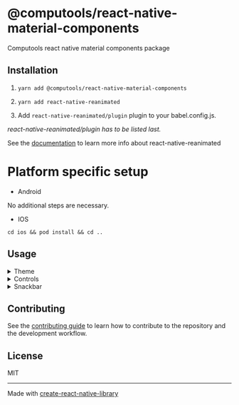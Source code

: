 # @computools/react-native-material-components

Computools react native material components package

## Installation

1. ```yarn add @computools/react-native-material-components```

2. ```yarn add react-native-reanimated```

3. Add ```react-native-reanimated/plugin``` plugin to your babel.config.js.

_react-native-reanimated/plugin has to be listed last._

See the [documentation](https://docs.swmansion.com/react-native-reanimated/) to learn more info about react-native-reanimated

# Platform specific setup

- Android

No additional steps are necessary.

- IOS

```cd ios && pod install && cd ..```

## Usage
<details><summary>Theme</summary>
<br />

## Basic usage

You don't need extra steps to use the default theme via whole app. The default theme is ***light***.


## Custom theme

**You need to wrap whole app in ```ThemeContainer```**

This library provides an opportunity to automatically create themes from target colors. ```buildThemesFromColors``` function takes theme colors and returns light and dark themes.
Each theme color must be one of the next color formats: hex, rgb or rgba.

_See the example:_
```
import {buildThemesFromColors, type ThemeColors} from '@computools/react-native-material-components';

export const themeColors: ThemeColors = {
  primary: '#2e5242',
  secondary: '#e28f00',
  tertiary: '#cb7375',
  error: '#E4122B',
  neutral: '#d7a0a6',
  neutralVariant: '#ecece8',
};

const themes = buildThemesFromColors(themeColors);

export default function App() {
  return (
    <ThemeContainer theme={themes.lightTheme}>
     {/* Rest of your app code */}
    </ThemeContainer>
  );
}
```

Also, you can create a custom theme manually and pass it as a property to the ThemeContainer component. (hint: Check Theme interface provided by the library)

## Themes provided via the library

This library provides _dark_ and _light_ themes e.g. on iOS 13+ and Android 10+, you can get user's preferred color scheme ('dark' or 'light') with the ([Appearance API](https://reactnative.dev/docs/appearance)).

**You need to wrap whole app in ```ThemeContainer```**

```
import {useColorScheme} from 'react-native';
import {ThemeContainer, DarkTheme, LightTheme} from '@computools/react-native-material-components';

export default function App() {
  const scheme = useColorScheme();

  return (
    <ThemeContainer theme={scheme === 'dark' ? DarkTheme : LightTheme}>
      {/* Rest of your app code */}
    </ThemeContainer>
  );
};
```

## Using the current theme in your own components

To gain access to the theme in any component you can use the useTheme hook. It returns the theme object:

```
import React from 'react';
import {TouchableOpacity, Text} from 'react-native';
import {useTheme} from '@computools/react-native-material-components';

export const MySubmitButton() => {
  const {primary} = useTheme();

  return (
    <TouchableOpacity style={{backgroundColor: primary.container}}>
      <Text>Submit</Text>
    </TouchableOpacity>
  );
}
```
</details>
<details><summary>Controls</summary>
<br />
<details><summary>Switch</summary>
<br />

**Properties**

| name | description | type | default |
| ------ | ------ | ------ | ---- |
| value | required | boolean | - |
| onSwitch | required | (value: boolean) => void | - |
| labelEnd | - | ReactNode | - |
| labelStart | - | ReactNode | - |
| handleIcon | - | ReactNode | - |
| hideIconOnSwitchOff | - | boolean | true |
| handleActiveBorderColor | - | ColorValue | - |
| handleInactiveBorderColor | - | ColorValue | - |
| handleActiveBackgroundColor | - | ColorValue | - |
| handleInactiveBackgroundColor | - | ColorValue | - |
| trackActiveBorderColor | - | ColorValue | - |
| trackInactiveBorderColor | - | ColorValue | - |
| trackActiveBackgroundColor | - | ColorValue | - |
| trackInactiveBackgroundColor | - | ColorValue | - |
| style | - | ViewStyle | - |
| hanldeStyle | - | ViewStyle | - |
| animationDuration | - | number | 220 |

![switch](https://ik.imagekit.io/Computools/rn-material-components/switch.png?updatedAt=1704380348816)
![switch gif](https://ik.imagekit.io/Computools/rn-material-components/switch-gif.gif?updatedAt=1704382949514)
</details>

<details><summary>Radio Button</summary>
<br />

**Properties**

| name | description | type | default |
| ------ | ------ | ------ | ----|
| value | required | T | - |
| checked | required | boolean | - |
| onCheck | required | (value: T) => void | - |
| size | - | number | 28 |
| labelEnd | - | ReactNode | - |
| labelStart | - | ReactNode | - |
| animationDuration | - | number | 150 |
| indicatorStyle | - | ViewStyle | - |
| radioButtonStyle | - | ViewStyle | - |
| indicatorColor | - | ColorValue | - |
| radioButtonBorderColor | - | ColorValue | - |
| radioButtonBackgroundColor | - | ColorValue | - |
| checkedRadioButtonBorderColor | - | ColorValue | - |
| checkedRadioButtonBeckgroundColor | - | ColorValue | - |

![radio button](https://ik.imagekit.io/Computools/rn-material-components/radio-button.png?updatedAt=1704380348933)
![radio button gif](https://ik.imagekit.io/Computools/rn-material-components/radio-button-gif.gif?updatedAt=1704382857149)
</details>

<details><summary>Checkbox</summary>
<br />

**Properties**

| name | description | type | default |
| ------ | ------ | ------ | ---- |
| value | required | T | - |
| checked | required | boolean | - |
| onCheck | required | (value: T) => void | - |
| labelEnd | - | ReactNode | - |
| labelStart | - | ReactNode | - |
| checkedIcon | - | ReactNode | - |
| checkboxBorderColor | - | ColorValue | - |
| checkboxBackgroundColor | - | ColorValue | - |
| checkedCheckboxBorderColor | - | ColorValue | - |
| checkedCheckboxBackgroundColor | - | ColorValue | - |
| size | - | number | 28 |
| checkboxStyle | - | ViewStyle | - |

![checkbox](https://ik.imagekit.io/Computools/rn-material-components/checkbox.png?updatedAt=1704380348884)
![checkbox gif](https://ik.imagekit.io/Computools/rn-material-components/checkbox-gif.gif?updatedAt=1704382741915)
</details>
</details>
<details><summary>Snackbar</summary>
<br />

**Properties**

| name | description | type | default |
| ------ | ------ | ------ | ---- |
| content | Required. Snackbar supporting text | string | - |
| action | Title for action button | string | - |
| offset | Distance to the bottom | number | 64 |
| duration | - | number | 2000 |
| showCloseIcon | - | boolean | false |
| closeIconSize | - | number | 20 |
| closeIconColor | - | ColorValue | - |
| animationDuration | - | number | 500 |
| actionStyle | - | TextStyle | - |
| contentStyle | - | TextStyle | - |
| onActionPress | - | () => void | - |

![snackbar](https://ik.imagekit.io/Computools/rn-material-components/snackbar.png?updatedAt=1704887400534)
![snackbar with icon](https://ik.imagekit.io/Computools/rn-material-components/snackbar-with-icon.png?updatedAt=1704887400512)
![snackbar gif](https://ik.imagekit.io/Computools/rn-material-components/snackbar-gif.gif?updatedAt=1704887530020)
</details>

## Contributing

See the [contributing guide](CONTRIBUTING.md) to learn how to contribute to the repository and the development workflow.

## License

MIT

---

Made with [create-react-native-library](https://github.com/callstack/react-native-builder-bob)
